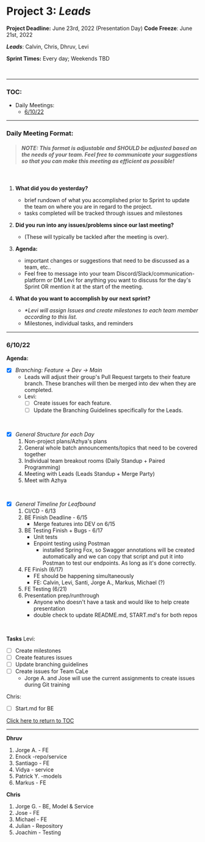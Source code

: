 # Project 3: *Leads*


**Project Deadline:** June 23rd, 2022 (Presentation Day)
**Code Freeze**: June 21st, 2022

_**Leads**_: Calvin, Chris, Dhruv, Levi

**Sprint Times:** Every day; Weekends TBD

<br>
<hr>

### TOC:
- Daily Meetings:
    - [6/10/22](#61022)

<hr>

### Daily Meeting Format:

> ##### _NOTE_: This format is adjustable and SHOULD be adjusted based on the needs of your team. Feel free to communicate your suggestions so that you can make this meeting as efficient as possible!
<br>

1. **What did you do yesterday?**
    - brief rundown of what you accomplished prior to Sprint to update the team on where you are in regard to the project.
    - tasks completed will be tracked through issues and milestones

2. **Did you run into any issues/problems since our last meeting?**
    - (These will typically be tackled after the meeting is over).

3. **Agenda:**
    - important changes or suggestions that  need to be discussed as a team, etc..
    - Feel free to message into your team Discord/Slack/communication-platform or DM Levi for anything you want to discuss for the day's Sprint OR mention it at the start of the meeting.

4. **What do you want to accomplish by our next sprint?**
    - _*Levi will assign Issues and create milestones to each team member according to this list._
    - Milestones, individual tasks, and reminders

<hr>

### 6/10/22

**Agenda:**
- [x] *Branching: Feature -> Dev -> Main*
    - Leads will adjust their group's Pull Request targets to their feature branch. These branches will then be merged into dev when they are completed.
    - Levi:
        - [ ] Create issues for each feature.
        - [ ] Update the Branching Guidelines specifically for the Leads.

<br>

- [x] *General Structure for each Day*
    1. Non-project plans/Azhya's plans
    2. General whole batch announcements/topics that need to be covered together
    3. Individual team breakout rooms (Daily Standup + Paired Programming)
    4. Meeting with Leads (Leads Standup + Merge Party)
    5. Meet with Azhya

<br>

- [x] *General Timeline for Leafbound*
    1. CI/CD - 6/13
    2. BE Finish Deadline - 6/15
        - Merge features into DEV on 6/15
    3. BE Testing Finish + Bugs - 6/17
        - Unit tests
        - Enpoint testing using Postman
            - installed Spring Fox, so Swagger annotations will be created automatically and we can copy that script and put it into Postman to test our endpoints. As long as it's done correctly.
    4. FE Finish (6/17)
        - FE should be happening simultaneously
        - FE: Calvin, Levi, Santi, Jorge A., Markus, Michael (?)
    5. FE Testing (6/21)
    6. Presentation prep/runthrough
        - Anyone who doesn't have a task and would like to help create presentation
        - double check to update README.md, START.md's for both repos
<br>

**Tasks**
Levi:
- [ ] Create milestones
- [ ] Create features issues
- [ ] Update branching guidelines
- [ ] Create issues for Team CaLe
    - Jorge A. and Jose will use the current assignments to create issues during Git training

Chris:
- [ ] Start.md for BE

[Click here to return to TOC](#toc)
<hr>



**Dhruv**
1. Jorge A. - FE
2. Enock -repo/service
3. Santiago - FE
4. Vidya - service
5. Patrick Y. -models
6. Markus - FE

**Chris**
1. Jorge G. - BE, Model & Service
2. Jose - FE
3. Michael - FE
4. Julian - Repository
5. Joachim - Testing


